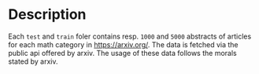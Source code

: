 # Description
Each ```test``` and ```train``` foler contains resp. ```1000``` and ```5000``` abstracts  of articles for each math category in https://arxiv.org/. The data is fetched via the public api offered by arxiv. The usage of these data follows the morals stated by arxiv.
